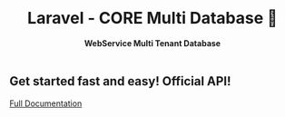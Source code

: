 <div align="center">
  <br>
  <h1>Laravel - CORE Multi Database 🌱</h1>
  <strong>WebService Multi Tenant Database</strong>
</div>
<br>

## Get started fast and easy! Official API!

<p align="left">
  <a href="https://docs.orkestral.io/venom">Full Documentation</a>
</p>
